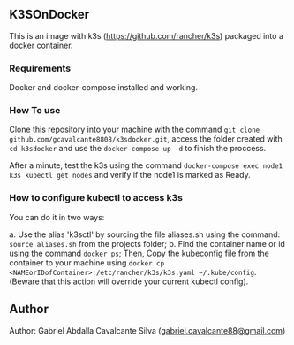 K3SOnDocker
-----------

This is an image with k3s (https://github.com/rancher/k3s) packaged into a docker container.

### Requirements

Docker and docker-compose installed and working.

### How To use

Clone this repository into your machine with the command `git clone github.com/gcavalcante8808/k3sdocker.git`, access the folder created with `cd k3sdocker` and use the `docker-compose up -d` to finish the proccess.

After a minute, test the k3s using the command `docker-compose exec node1 k3s kubectl get nodes` and verify if the node1 is marked as Ready.

### How to configure kubectl to access k3s

You can do it in two ways:

 a. Use the alias 'k3sctl' by sourcing the file aliases.sh using the command: `source aliases.sh` from the projects folder;
 b. Find the container name or id using the command `docker ps`; Then, Copy the kubeconfig file from the container to your machine using `docker cp <NAMEorIDofContainer>:/etc/rancher/k3s/k3s.yaml ~/.kube/config`. (Beware that this action will override your current kubectl config).

Author
------

Author: Gabriel Abdalla Cavalcante Silva (gabriel.cavalcante88@gmail.com)

